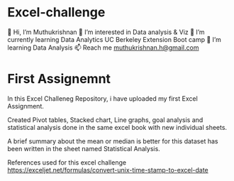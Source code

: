 # Excel-challenge

👋 Hi, I’m Muthukrishnan
👀 I’m interested in Data analysis & Viz
🌱 I’m currently learning Data Analytics UC Berkeley Extension Boot camp
💞️ I’m learning Data Analysis
📫 Reach me muthukrishnan.h@gmail.com

# First Assignemnt

In this Excel Challeneg Repository, i have uploaded my first Excel Assignment. 

Created Pivot tables, Stacked chart, Line graphs, goal analysis and statistical analysis done in the same excel book with new individual sheets. 

A brief summary about the mean or median is better for this dataset has been written in the sheet named Statistical Analysis. 

References used for this excel challenge
https://exceljet.net/formulas/convert-unix-time-stamp-to-excel-date
